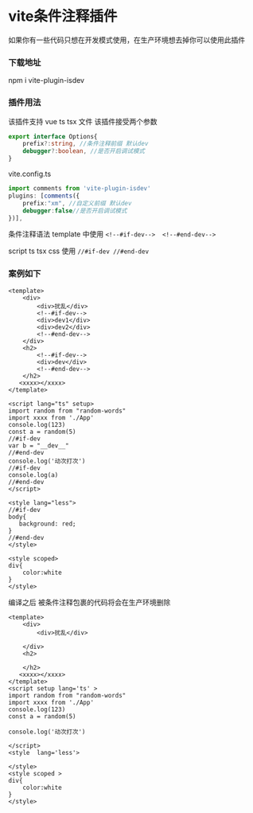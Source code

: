 # vite条件注释插件
如果你有一些代码只想在开发模式使用，在生产环境想去掉你可以使用此插件

### 下载地址

npm i vite-plugin-isdev
### 插件用法
该插件支持 vue ts tsx 文件
该插件接受两个参数
```ts
export interface Options{
    prefix?:string, //条件注释前缀 默认dev
    debugger?:boolean, //是否开启调试模式
}
```
vite.config.ts
```ts
import comments from 'vite-plugin-isdev'
plugins: [comments({
    prefix:"xm", //自定义前缀 默认dev
    debugger:false//是否开启调试模式
})],
```
条件注释语法
template 中使用  `<!--#if-dev-->  <!--#end-dev-->`

script ts tsx css 使用 `//#if-dev //#end-dev`

### 案例如下
```vue
<template>
    <div>
        <div>扰乱</div>
        <!--#if-dev-->
        <div>dev1</div>
        <div>dev2</div>
        <!--#end-dev-->
    </div>
    <h2>
        <!--#if-dev-->
        <div>dev</div>
        <!--#end-dev-->
    </h2>
   <xxxx></xxxx>
</template>

<script lang="ts" setup>
import random from "random-words"
import xxxx from './App'
console.log(123)
const a = random(5)
//#if-dev
var b = "__dev__"
//#end-dev
console.log('动次打次')
//#if-dev
console.log(a)
//#end-dev
</script>

<style lang="less">
//#if-dev
body{
   background: red;
}
//#end-dev
</style>

<style scoped>
div{
    color:white
}
</style>
```
编译之后 被条件注释包裹的代码将会在生产环境删除
```vue
<template>
    <div>
        <div>扰乱</div>
        
    </div>
    <h2>
        
    </h2>
   <xxxx></xxxx>
</template>
<script setup lang='ts' >
import random from "random-words"
import xxxx from './App'
console.log(123)
const a = random(5)

console.log('动次打次')

</script>
<style  lang='less'>

</style>
<style scoped >
div{
    color:white
}
</style>
```
